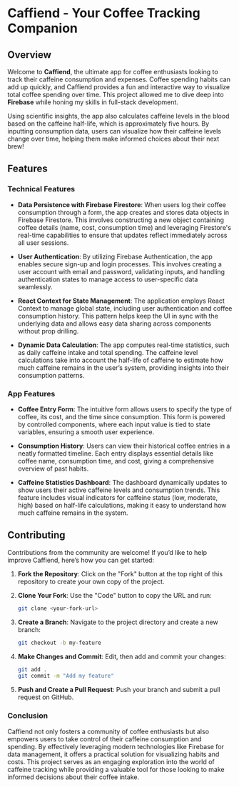 # Caffiend - Your Coffee Tracking Companion

## Overview
Welcome to **Caffiend**, the ultimate app for coffee enthusiasts looking to track their caffeine consumption and expenses. Coffee spending habits can add up quickly, and Caffiend provides a fun and interactive way to visualize total coffee spending over time. This project allowed me to dive deep into **Firebase** while honing my skills in full-stack development. 

Using scientific insights, the app also calculates caffeine levels in the blood based on the caffeine half-life, which is approximately five hours. By inputting consumption data, users can visualize how their caffeine levels change over time, helping them make informed choices about their next brew!

## Features

### Technical Features
- **Data Persistence with Firebase Firestore**: When users log their coffee consumption through a form, the app creates and stores data objects in Firebase Firestore. This involves constructing a new object containing coffee details (name, cost, consumption time) and leveraging Firestore's real-time capabilities to ensure that updates reflect immediately across all user sessions.

- **User Authentication**: By utilizing Firebase Authentication, the app enables secure sign-up and login processes. This involves creating a user account with email and password, validating inputs, and handling authentication states to manage access to user-specific data seamlessly.

- **React Context for State Management**: The application employs React Context to manage global state, including user authentication and coffee consumption history. This pattern helps keep the UI in sync with the underlying data and allows easy data sharing across components without prop drilling.

- **Dynamic Data Calculation**: The app computes real-time statistics, such as daily caffeine intake and total spending. The caffeine level calculations take into account the half-life of caffeine to estimate how much caffeine remains in the user’s system, providing insights into their consumption patterns.

### App Features
- **Coffee Entry Form**: The intuitive form allows users to specify the type of coffee, its cost, and the time since consumption. This form is powered by controlled components, where each input value is tied to state variables, ensuring a smooth user experience.

- **Consumption History**: Users can view their historical coffee entries in a neatly formatted timeline. Each entry displays essential details like coffee name, consumption time, and cost, giving a comprehensive overview of past habits.

- **Caffeine Statistics Dashboard**: The dashboard dynamically updates to show users their active caffeine levels and consumption trends. This feature includes visual indicators for caffeine status (low, moderate, high) based on half-life calculations, making it easy to understand how much caffeine remains in the system.

## Contributing

Contributions from the community are welcome! If you’d like to help improve Caffiend, here’s how you can get started:

1. **Fork the Repository**: Click on the "Fork" button at the top right of this repository to create your own copy of the project.

2. **Clone Your Fork**: Use the "Code" button to copy the URL and run:
   ```bash
   git clone <your-fork-url>

3. **Create a Branch**: Navigate to the project directory and create a new branch:
   ```bash
   git checkout -b my-feature

4. **Make Changes and Commit**: Edit, then add and commit your changes:
   ```bash
   git add .
   git commit -m "Add my feature"

5. **Push and Create a Pull Request**:  Push your branch and submit a pull request on GitHub.

### Conclusion

Caffiend not only fosters a community of coffee enthusiasts but also empowers users to take control of their caffeine consumption and spending. By effectively leveraging modern technologies like Firebase for data management, it offers a practical solution for visualizing habits and costs. This project serves as an engaging exploration into the world of caffeine tracking while providing a valuable tool for those looking to make informed decisions about their coffee intake.
